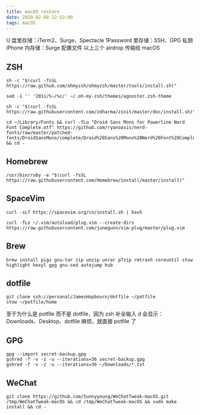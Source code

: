 ```yaml
---
title: macOS restore
date: 2020-02-08 22:53:00
tags: macOS
---
```


U 盘里存储：iTerm2、Surge、Spectacle
1Password 里存储：SSH、GPG 私钥
iPhone 内存储：Surge 配置文件
以上三个 airdrop 传输给 macOS

<!-- more -->

## ZSH
```
sh -c "$(curl -fsSL https://raw.github.com/ohmyzsh/ohmyzsh/master/tools/install.sh)"

sed -i '' '201s/%~/%c/' ~/.oh-my-zsh/themes/agnoster.zsh-theme

sh -c "$(curl -fsSL https://raw.githubusercontent.com/zdharma/zinit/master/doc/install.sh)"

cd ~/Library/Fonts && curl -fLo "Droid Sans Mono for Powerline Nerd Font Complete.otf" https://github.com/ryanoasis/nerd-fonts/raw/master/patched-fonts/DroidSansMono/complete/Droid%20Sans%20Mono%20Nerd%20Font%20Complete.otf && cd -
```

## Homebrew
```
/usr/bin/ruby -e "$(curl -fsSL https://raw.githubusercontent.com/Homebrew/install/master/install)"
```

## SpaceVim
```
curl -sLf https://spacevim.org/cn/install.sh | bash

curl -fLo ~/.vim/autoload/plug.vim --create-dirs https://raw.githubusercontent.com/junegunn/vim-plug/master/plug.vim
```

## Brew
```
brew install pigz gnu-tar zip unzip unrar p7zip rmtrash coreuntil stow highlight hexyl gpg gnu-sed autojump hub 
```

## dotfile
```
git clone ssh://personal/JamesHopbourn/dotfile ~/potfile
stow ~/potfile/home
```

至于为什么是 potfile 而不是 dotfile，因为 zsh 补全输入 d 会显示：Downloads、Desktop、dotfile 麻烦，就直接 potfile 了

## GPG
```
gpg --import secret-backup.gpg
gshred -f -v -z -u --iterations=36 secret-backup.gpg
gshred -f -v -z -u --iterations=36 ~/Downloads/*.txt
```

## WeChat
```
git clone https://github.com/Sunnyyoung/WeChatTweak-macOS.git /tmp/WeChatTweak-macOS && cd /tmp/WeChatTweak-macOS && sudo make install && cd -
```
